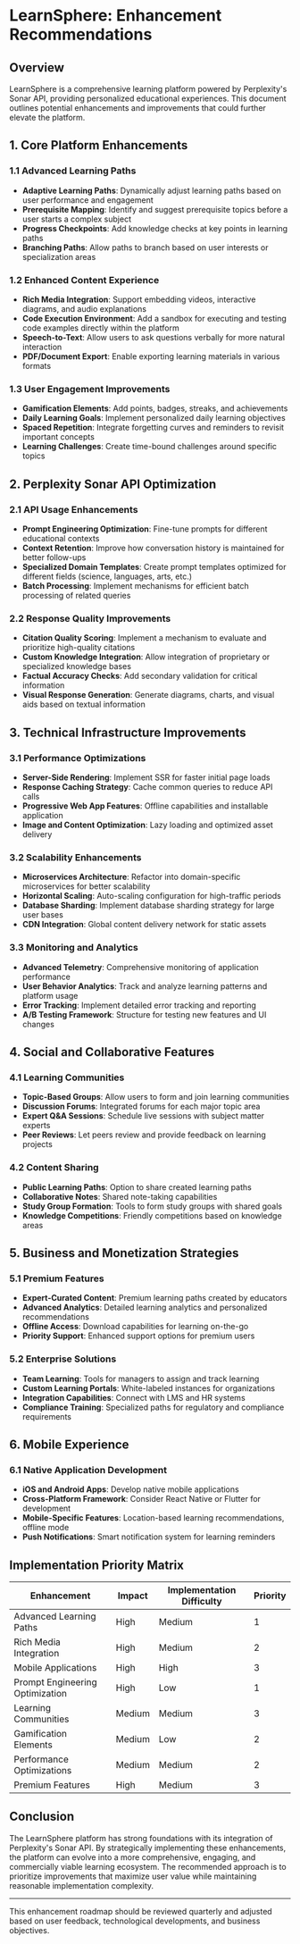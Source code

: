# LearnSphere: Enhancement Recommendations

## Overview

LearnSphere is a comprehensive learning platform powered by Perplexity's Sonar API, providing personalized educational experiences. This document outlines potential enhancements and improvements that could further elevate the platform.

## 1. Core Platform Enhancements

### 1.1 Advanced Learning Paths
- **Adaptive Learning Paths**: Dynamically adjust learning paths based on user performance and engagement
- **Prerequisite Mapping**: Identify and suggest prerequisite topics before a user starts a complex subject
- **Progress Checkpoints**: Add knowledge checks at key points in learning paths
- **Branching Paths**: Allow paths to branch based on user interests or specialization areas

### 1.2 Enhanced Content Experience
- **Rich Media Integration**: Support embedding videos, interactive diagrams, and audio explanations
- **Code Execution Environment**: Add a sandbox for executing and testing code examples directly within the platform
- **Speech-to-Text**: Allow users to ask questions verbally for more natural interaction
- **PDF/Document Export**: Enable exporting learning materials in various formats

### 1.3 User Engagement Improvements
- **Gamification Elements**: Add points, badges, streaks, and achievements
- **Daily Learning Goals**: Implement personalized daily learning objectives
- **Spaced Repetition**: Integrate forgetting curves and reminders to revisit important concepts
- **Learning Challenges**: Create time-bound challenges around specific topics

## 2. Perplexity Sonar API Optimization

### 2.1 API Usage Enhancements
- **Prompt Engineering Optimization**: Fine-tune prompts for different educational contexts
- **Context Retention**: Improve how conversation history is maintained for better follow-ups
- **Specialized Domain Templates**: Create prompt templates optimized for different fields (science, languages, arts, etc.)
- **Batch Processing**: Implement mechanisms for efficient batch processing of related queries

### 2.2 Response Quality Improvements
- **Citation Quality Scoring**: Implement a mechanism to evaluate and prioritize high-quality citations
- **Custom Knowledge Integration**: Allow integration of proprietary or specialized knowledge bases
- **Factual Accuracy Checks**: Add secondary validation for critical information
- **Visual Response Generation**: Generate diagrams, charts, and visual aids based on textual information

## 3. Technical Infrastructure Improvements

### 3.1 Performance Optimizations
- **Server-Side Rendering**: Implement SSR for faster initial page loads
- **Response Caching Strategy**: Cache common queries to reduce API calls
- **Progressive Web App Features**: Offline capabilities and installable application
- **Image and Content Optimization**: Lazy loading and optimized asset delivery

### 3.2 Scalability Enhancements
- **Microservices Architecture**: Refactor into domain-specific microservices for better scalability
- **Horizontal Scaling**: Auto-scaling configuration for high-traffic periods
- **Database Sharding**: Implement database sharding strategy for large user bases
- **CDN Integration**: Global content delivery network for static assets

### 3.3 Monitoring and Analytics
- **Advanced Telemetry**: Comprehensive monitoring of application performance
- **User Behavior Analytics**: Track and analyze learning patterns and platform usage
- **Error Tracking**: Implement detailed error tracking and reporting
- **A/B Testing Framework**: Structure for testing new features and UI changes

## 4. Social and Collaborative Features

### 4.1 Learning Communities
- **Topic-Based Groups**: Allow users to form and join learning communities
- **Discussion Forums**: Integrated forums for each major topic area
- **Expert Q&A Sessions**: Schedule live sessions with subject matter experts
- **Peer Reviews**: Let peers review and provide feedback on learning projects

### 4.2 Content Sharing
- **Public Learning Paths**: Option to share created learning paths
- **Collaborative Notes**: Shared note-taking capabilities
- **Study Group Formation**: Tools to form study groups with shared goals
- **Knowledge Competitions**: Friendly competitions based on knowledge areas

## 5. Business and Monetization Strategies

### 5.1 Premium Features
- **Expert-Curated Content**: Premium learning paths created by educators
- **Advanced Analytics**: Detailed learning analytics and personalized recommendations
- **Offline Access**: Download capabilities for learning on-the-go
- **Priority Support**: Enhanced support options for premium users

### 5.2 Enterprise Solutions
- **Team Learning**: Tools for managers to assign and track learning
- **Custom Learning Portals**: White-labeled instances for organizations
- **Integration Capabilities**: Connect with LMS and HR systems
- **Compliance Training**: Specialized paths for regulatory and compliance requirements

## 6. Mobile Experience

### 6.1 Native Application Development
- **iOS and Android Apps**: Develop native mobile applications
- **Cross-Platform Framework**: Consider React Native or Flutter for development
- **Mobile-Specific Features**: Location-based learning recommendations, offline mode
- **Push Notifications**: Smart notification system for learning reminders

## Implementation Priority Matrix

| Enhancement | Impact | Implementation Difficulty | Priority |
|-------------|--------|---------------------------|----------|
| Advanced Learning Paths | High | Medium | 1 |
| Rich Media Integration | High | Medium | 2 |
| Mobile Applications | High | High | 3 |
| Prompt Engineering Optimization | High | Low | 1 |
| Learning Communities | Medium | Medium | 3 |
| Gamification Elements | Medium | Low | 2 |
| Performance Optimizations | Medium | Medium | 2 |
| Premium Features | High | Medium | 3 |

## Conclusion

The LearnSphere platform has strong foundations with its integration of Perplexity's Sonar API. By strategically implementing these enhancements, the platform can evolve into a more comprehensive, engaging, and commercially viable learning ecosystem. The recommended approach is to prioritize improvements that maximize user value while maintaining reasonable implementation complexity.

---

This enhancement roadmap should be reviewed quarterly and adjusted based on user feedback, technological developments, and business objectives.
